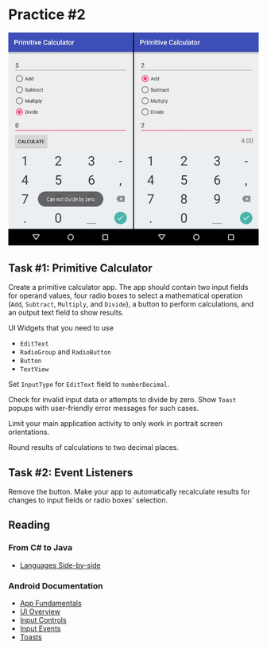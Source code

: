 Practice #2
===========

![sample](../Images/Practice_2_Sample.jpg)

## Task #1: Primitive Calculator

Create a primitive calculator app. The app should contain two input fields for
operand values, four radio boxes to select a mathematical operation (`Add`,
`Subtract`, `Multiply`, and `Divide`), a button to perform calculations, and an
output text field to show results.

UI Widgets that you need to use

* `EditText`
* `RadioGroup` and `RadioButton`
* `Button`
* `TextView`

Set `InputType` for `EditText` field to `numberDecimal`.

Check for invalid input data or attempts to divide by zero. Show `Toast`
popups with user-friendly error messages for such cases.

Limit your main application activity to only work in portrait screen
orientations.

Round results of calculations to two decimal places.

## Task #2: Event Listeners

Remove the button. Make your app to automatically recalculate results for
changes to input fields or radio boxes' selection.

## Reading

### From C# to Java

* [Languages Side-by-side](http://hyperpolyglot.org/cpp)

### Android Documentation

* [App Fundamentals](http://developer.android.com/guide/components/fundamentals.html)
* [UI Overview](http://developer.android.com/guide/topics/ui/overview.html)
* [Input Controls](http://developer.android.com/guide/topics/ui/controls.html)
* [Input Events](http://developer.android.com/guide/topics/ui/ui-events.html)
* [Toasts](http://developer.android.com/guide/topics/ui/notifiers/toasts.html)
